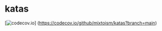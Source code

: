# katas
[![codecov.io](https://codecov.io/github/mixtoism/katas/coverage.svg?branch=main)]
(https://codecov.io/github/mixtoism/katas?branch=main)
